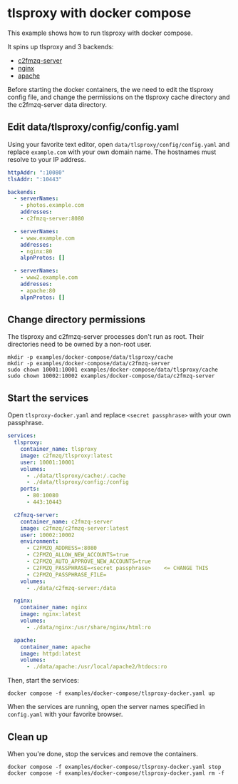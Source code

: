 # tlsproxy with docker compose

This example shows how to run tlsproxy with docker compose.

It spins up tlsproxy and 3 backends:
* [c2fmzq-server](https://github.com/c2FmZQ/c2FmZQ)
* [nginx](https://en.wikipedia.org/wiki/Nginx)
* [apache](https://en.wikipedia.org/wiki/Apache_HTTP_Server)

Before starting the docker containers, the we need to edit the tlsproxy config file, and change the permissions on the tlsproxy cache directory and the c2fmzq-server data directory.

## Edit data/tlsproxy/config/config.yaml

Using your favorite text editor, open `data/tlsproxy/config/config.yaml` and replace `example.com` with your own domain name. The hostnames must resolve to your IP address.

```yaml
httpAddr: ":10080"
tlsAddr: ":10443"

backends:
  - serverNames:
    - photos.example.com
    addresses:
    - c2fmzq-server:8080

  - serverNames:
    - www.example.com
    addresses:
    - nginx:80
    alpnProtos: []

  - serverNames:
    - www2.example.com
    addresses:
    - apache:80
    alpnProtos: []
```

## Change directory permissions

The tlsproxy and c2fmzq-server processes don't run as root. Their directories need to be owned by a non-root user.

```console
mkdir -p examples/docker-compose/data/tlsproxy/cache
mkdir -p examples/docker-compose/data/c2fmzq-server
sudo chown 10001:10001 examples/docker-compose/data/tlsproxy/cache
sudo chown 10002:10002 examples/docker-compose/data/c2fmzq-server
```

## Start the services

Open `tlsproxy-docker.yaml` and replace `<secret passphrase>` with your own passphrase.

```yaml
services:
  tlsproxy:
    container_name: tlsproxy
    image: c2fmzq/tlsproxy:latest
    user: 10001:10001
    volumes:
      - ./data/tlsproxy/cache:/.cache
      - ./data/tlsproxy/config:/config
    ports:
      - 80:10080
      - 443:10443

  c2fmzq-server:
    container_name: c2fmzq-server
    image: c2fmzq/c2fmzq-server:latest
    user: 10002:10002
    environment:
      - C2FMZQ_ADDRESS=:8080
      - C2FMZQ_ALLOW_NEW_ACCOUNTS=true
      - C2FMZQ_AUTO_APPROVE_NEW_ACCOUNTS=true
      - C2FMZQ_PASSPHRASE=<secret passphrase>    <= CHANGE THIS
      - C2FMZQ_PASSPHRASE_FILE=
    volumes:
      - ./data/c2fmzq-server:/data

  nginx:
    container_name: nginx
    image: nginx:latest
    volumes:
      - ./data/nginx:/usr/share/nginx/html:ro

  apache:
    container_name: apache
    image: httpd:latest
    volumes:
      - ./data/apache:/usr/local/apache2/htdocs:ro
```

Then, start the services:
```console
docker compose -f examples/docker-compose/tlsproxy-docker.yaml up
```

When the services are running, open the server names specified in `config.yaml` with your favorite browser.

## Clean up

When you're done, stop the services and remove the containers.
```console
docker compose -f examples/docker-compose/tlsproxy-docker.yaml stop
docker compose -f examples/docker-compose/tlsproxy-docker.yaml rm -f
```
